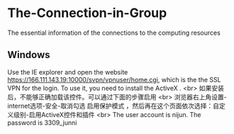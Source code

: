 # The-Connection-in-Group
The essential information of the connections to the computing resources


## Windows
Use the IE explorer and open the website https://166.111.143.19:10000/svpn/vpnuser/home.cgi, which is the the SSL VPN for the login.
To use it, you need to install the ActiveX . 
\<br>
如果安装后，不能够正确加载该控件。可以通过下面的步骤启用
\<br>
浏览器右上角设置-internet选项-安全-取消勾选 启用保护模式 ，然后再在这个页面依次选择：自定义级别-启用ActiveX控件和插件
\<br>
The user account is nijun. The password is 3309_junni

